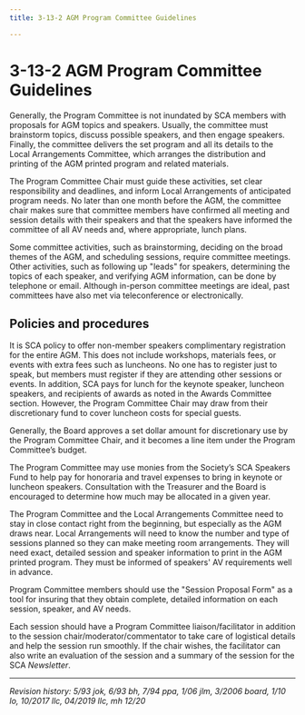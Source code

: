 ```yaml
---
title: 3-13-2 AGM Program Committee Guidelines

---
```


# 3-13-2 AGM Program Committee Guidelines

Generally, the Program Committee is not inundated by SCA members with proposals for AGM topics and speakers. Usually, the committee must brainstorm topics, discuss possible speakers, and then engage speakers. Finally, the committee delivers the set program and all its details to the Local Arrangements Committee, which arranges the distribution and printing of the AGM printed program and related materials.

The Program Committee Chair must guide these activities, set clear responsibility and deadlines, and inform Local Arrangements of anticipated program needs. No later than one month before the AGM, the committee chair makes sure that committee members have confirmed all meeting and session details with their speakers and that the speakers have informed the committee of all AV needs and, where appropriate, lunch plans.

Some committee activities, such as brainstorming, deciding on the broad themes of the AGM, and scheduling sessions, require committee meetings. Other activities, such as following up "leads" for speakers, determining the topics of each speaker, and verifying AGM information, can be done by telephone or email. Although in-person committee meetings are ideal, past committees have also met via teleconference or electronically.

## Policies and procedures

It is SCA policy to offer non-member speakers complimentary registration for the entire AGM. This does not include workshops, materials fees, or events with extra fees such as luncheons. No one has to register just to speak, but members must register if they are attending other sessions or events. In addition, SCA pays for lunch for the keynote speaker, luncheon speakers, and recipients of awards as noted in the Awards Committee section. However, the Program Committee Chair may draw from their discretionary fund to cover luncheon costs for special guests.

Generally, the Board approves a set dollar amount for discretionary use by the Program Committee Chair, and it becomes a line item under the Program Committee’s budget.

The Program Committee may use monies from the Society’s SCA Speakers Fund to help pay for honoraria and travel expenses to bring in keynote or luncheon speakers. Consultation with the Treasurer and the Board is encouraged to determine how much may be allocated in a given year.

The Program Committee and the Local Arrangements Committee need to stay in close contact right from the beginning, but especially as the AGM draws near. Local Arrangements will need to know the number and type of sessions planned so they can make meeting room arrangements. They will need exact, detailed session and speaker information to print in the AGM printed program. They must be informed of speakers' AV requirements well in advance.

Program Committee members should use the "Session Proposal Form" as a tool for insuring that they obtain complete, detailed information on each session, speaker, and AV needs.
 
Each session should have a Program Committee liaison/facilitator in addition to the session chair/moderator/commentator to take care of logistical details and help the session run smoothly. If the chair wishes, the facilitator can also write an evaluation of the session and a summary of the session for the SCA _Newsletter_.

***

_Revision history: 5/93 jok, 6/93 bh, 7/94 ppa, 1/06 jlm, 3/2006 board, 1/10 lo, 10/2017 llc, 04/2019 llc, mh 12/20_
